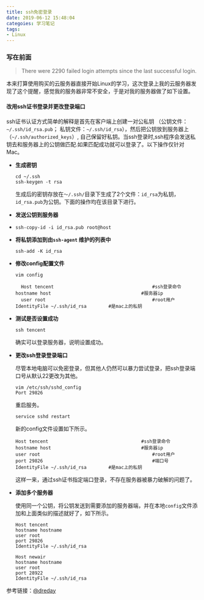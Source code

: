 ```yaml
---
title: ssh免密登录
date: 2019-06-12 15:48:04
categoies: 学习笔记
tags: 
- Linux
---
```


### 写在前面

> There were 2290 failed login attempts since the last successful login.

本来打算使用购买的云服务器直接开始Linux的学习，这次登录上我的云服务器发现了这个提醒，感觉我的服务器非常不安全，于是对我的服务器做了如下设置。

<!-- more -->
#### 改用ssh证书登录并更改登录端口

 ssh证书认证方式简单的解释是首先在客户端上创建一对公私钥 （公钥文件：`~/.ssh/id_rsa.pub`； 私钥文件：`~/.ssh/id_rsa`），然后把公钥放到服务器上（`~/.ssh/authorized_keys`）, 自己保留好私钥。当ssh登录时,ssh程序会发送私钥去和服务器上的公钥做匹配.如果匹配成功就可以登录了。以下操作仅针对Mac。

* **生成密钥**

  ```shell
  cd ~/.ssh
  ssh-keygen -t rsa
  ```

  生成后的密钥存放在`～/.ssh/`目录下生成了2个文件：`id_rsa`为私钥，`id_rsa.pub`为公钥。下面的操作均在该目录下进行。

* **发送公钥到服务器**

* ```shell
  ssh-copy-id -i id_rsa.pub root@host 
  ```

* **将私钥添加到由`ssh-agent` 维护的列表中**

  ```shell
  ssh-add -K id_rsa
  ```

* **修改config配置文件**

  ```shell
  vim config
  
	Host tencent									#ssh登录命令
  hostname host 								#服务器ip
	user root 										#root用户
  IdentityFile ~/.ssh/id_rsa 		#是mac上的私钥
  ```
  
* **测试是否设置成功**

  ```shell
  ssh tencent
  ```

  确实可以登录服务器，说明设置成功。

* **更改ssh登录登录端口**

  尽管本地电脑可以免密登录，但其他人仍然可以暴力尝试登录，把ssh登录端口号从默认22更改为其他。

  ```shell
  vim /etc/ssh/sshd_config
  Port 29826
  ```
  
  重启服务。
  
  ```shell
  service sshd restart 
  ```
  
  新的config文件设置如下所示。
  
  ```shell
  Host tencent									#ssh登录命令
  hostname host 								#服务器ip
  user root 										#root用户
  port 29826										#端口号
  IdentityFile ~/.ssh/id_rsa 		#是mac上的私钥
  ```
  
  这样一来，通过ssh证书指定端口登录，不存在服务器被暴力破解的问题了。

- **添加多个服务器**

  使用同一个公钥，将公钥发送到需要添加的服务器端，并在本地`config`文件添加和上面类似的描述就好了，如下所示。

  ```shell
  Host tencent                                            
  hostname hostname
  user root
  port 29826
  IdentityFile ~/.ssh/id_rsa
    
  Host newair
  hostname hostname
  user root
  port 28922
  IdentityFile ~/.ssh/id_rsa
  ```

参考链接：[@dreday](https://zhuanlan.zhihu.com/p/32279976)
